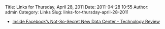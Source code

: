 Title: Links for Thursday, April 28, 2011
Date: 2011-04-28 10:55
Author: admin
Category: Links
Slug: links-for-thursday-april-28-2011

-   [Inside Facebook’s Not-So-Secret New Data Center - Technology
    Review][]

  [Inside Facebook’s Not-So-Secret New Data Center - Technology Review]:
    http://www.technologyreview.com/computing/37295/page1/#photo
